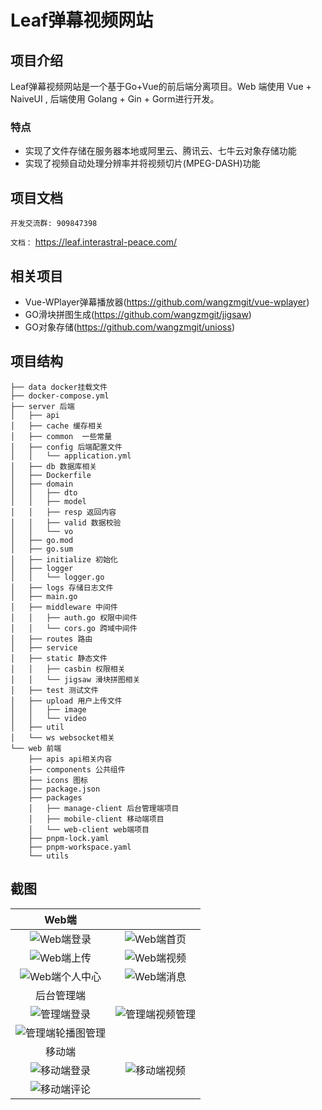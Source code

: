 # Leaf弹幕视频网站

## 项目介绍
Leaf弹幕视频网站是一个基于Go+Vue的前后端分离项目。Web 端使用 Vue + NaiveUI , 后端使用 Golang + Gin + Gorm进行开发。

### 特点
- 实现了文件存储在服务器本地或阿里云、腾讯云、七牛云对象存储功能
- 实现了视频自动处理分辨率并将视频切片(MPEG-DASH)功能


## 项目文档

`开发交流群: 909847398`

`文档：` https://leaf.interastral-peace.com/

## 相关项目

- Vue-WPlayer弹幕播放器(https://github.com/wangzmgit/vue-wplayer)
- GO滑块拼图生成(https://github.com/wangzmgit/jigsaw)
- GO对象存储(https://github.com/wangzmgit/unioss)

## 项目结构
```
├── data docker挂载文件
├── docker-compose.yml
├── server 后端
│   ├── api
│   ├── cache 缓存相关
│   ├── common  一些常量
│   ├── config 后端配置文件
│   │   └── application.yml
│   ├── db 数据库相关
│   ├── Dockerfile
│   ├── domain
│   │   ├── dto
│   │   ├── model
│   │   ├── resp 返回内容
│   │   ├── valid 数据校验
│   │   └── vo
│   ├── go.mod
│   ├── go.sum
│   ├── initialize 初始化
│   ├── logger
│   │   └── logger.go
│   ├── logs 存储日志文件
│   ├── main.go
│   ├── middleware 中间件
│   │   ├── auth.go 权限中间件
│   │   └── cors.go 跨域中间件
│   ├── routes 路由
│   ├── service
│   ├── static 静态文件
│   │   ├── casbin 权限相关
│   │   └── jigsaw 滑块拼图相关
│   ├── test 测试文件
│   ├── upload 用户上传文件
│   │   ├── image
│   │   └── video
│   ├── util
│   └── ws websocket相关
└── web 前端
    ├── apis api相关内容
    ├── components 公共组件
    ├── icons 图标
    ├── package.json
    ├── packages
    │   ├── manage-client 后台管理端项目
    │   ├── mobile-client 移动端项目
    │   └── web-client web端项目
    ├── pnpm-lock.yaml
    ├── pnpm-workspace.yaml
    └── utils 

```

## 截图

|                              Web端                               |                                                             |
| :--------------------------------------------------------------: | :---------------------------------------------------------: |
|       ![Web端登录](https://leaf.kuukaa.fun/web_login.png)        |     ![Web端首页](https://leaf.kuukaa.fun/web_home.png)      |
|       ![Web端上传](https://leaf.kuukaa.fun/web_upload.png)       |     ![Web端视频](https://leaf.kuukaa.fun/web_video.png)     |
|     ![Web端个人中心](https://leaf.kuukaa.fun/web_space.png)      |    ![Web端消息](https://leaf.kuukaa.fun/web_message.png)    |
|                            后台管理端                            |                                                             |
|     ![管理端登录](https://leaf.kuukaa.fun/manage_login.png)      | ![管理端视频管理](https://leaf.kuukaa.fun/manage_video.png) |
| ![管理端轮播图管理](https://leaf.kuukaa.fun/manage_carousel.png) |                                                             |
|                              移动端                              |                                                             |
|     ![移动端登录](https://leaf.kuukaa.fun/mobile_login.jpg)      |   ![移动端视频](https://leaf.kuukaa.fun/mobile_video.jpg)   |
|    ![移动端评论](https://leaf.kuukaa.fun/mobile_comment.jpg)     |                                                             |




